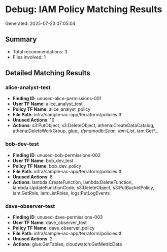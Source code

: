 # Debug: IAM Policy Matching Results

Generated: 2025-07-23 07:05:04

## Summary
- Total recommendations: 3
- Files involved: 1

## Detailed Matching Results

### alice-analyst-test
- **Finding ID**: unused-alice-permissions-001
- **User TF Name**: alice_analyst_test
- **Policy TF Name**: alice_analyst_policy
- **File Path**: infra/sample-iac-app/terraform/policies.tf
- **Unused Actions**: 10
- **Actions**: s3:PutObject, s3:DeleteObject, athena:CreateDataCatalog, athena:DeleteWorkGroup, glue:*, dynamodb:Scan, iam:List*, iam:Get*...

### bob-dev-test
- **Finding ID**: unused-bob-permissions-002
- **User TF Name**: bob_dev_test
- **Policy TF Name**: bob_dev_policy
- **File Path**: infra/sample-iac-app/terraform/policies.tf
- **Unused Actions**: 8
- **Actions**: lambda:CreateFunction, lambda:DeleteFunction, lambda:UpdateFunctionCode, s3:DeleteObject, s3:PutBucketPolicy, iam:GetRole, iam:ListRoles, logs:PutLogEvents

### dave-observer-test
- **Finding ID**: unused-dave-permissions-003
- **User TF Name**: dave_observer_test
- **Policy TF Name**: dave_observer_policy
- **File Path**: infra/sample-iac-app/terraform/policies.tf
- **Unused Actions**: 2
- **Actions**: glue:GetTables, cloudwatch:GetMetricData
